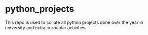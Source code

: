 # python_projects

This repo is used to collate all python projects done over the year in university and extra curricular activities
